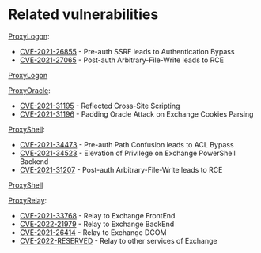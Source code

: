 # Related vulnerabilities

[ProxyLogon](https://blog.orange.tw/2021/08/proxylogon-a-new-attack-surface-on-ms-exchange-part-1.html):

- [CVE-2021-26855](https://msrc.microsoft.com/update-guide/vulnerability/CVE-2021-26855) - Pre-auth SSRF leads to Authentication Bypass
- [CVE-2021-27065](https://msrc.microsoft.com/update-guide/vulnerability/CVE-2021-27065) - Post-auth Arbitrary-File-Write leads to RCE

[ProxyLogon](Related%20vulnerabilities%20ca00d7a8ba8c4862a141b020d4d70328/ProxyLogon%20837db316ce814603b4fc883b0db0fd8a.md)

[ProxyOracle](https://blog.orange.tw/2021/08/proxyoracle-a-new-attack-surface-on-ms-exchange-part-2.html):

- [CVE-2021-31195](https://msrc.microsoft.com/update-guide/vulnerability/CVE-2021-31195) - Reflected Cross-Site Scripting
- [CVE-2021-31196](https://msrc.microsoft.com/update-guide/vulnerability/CVE-2021-31196) - Padding Oracle Attack on Exchange Cookies Parsing

[ProxyShell](https://blog.orange.tw/2021/08/proxyshell-a-new-attack-surface-on-ms-exchange-part-3.html):

- [CVE-2021-34473](https://msrc.microsoft.com/update-guide/vulnerability/CVE-2021-34473) - Pre-auth Path Confusion leads to ACL Bypass
- [CVE-2021-34523](https://msrc.microsoft.com/update-guide/vulnerability/CVE-2021-34523) - Elevation of Privilege on Exchange PowerShell Backend
- [CVE-2021-31207](https://msrc.microsoft.com/update-guide/vulnerability/CVE-2021-31207) - Post-auth Arbitrary-File-Write leads to RCE

[ProxyShell](Related%20vulnerabilities%20ca00d7a8ba8c4862a141b020d4d70328/ProxyShell%204cf19cebb30f4115b267536852c06657.md)

[ProxyRelay](https://blog.orange.tw/2022/10/proxyrelay-a-new-attack-surface-on-ms-exchange-part-4.html):

- [CVE-2021-33768](https://msrc.microsoft.com/update-guide/vulnerability/CVE-2021-33768) - Relay to Exchange FrontEnd
- [CVE-2022-21979](https://msrc.microsoft.com/update-guide/vulnerability/CVE-2022-21979) - Relay to Exchange BackEnd
- [CVE-2021-26414](https://msrc.microsoft.com/update-guide/vulnerability/CVE-2021-26414) - Relay to Exchange DCOM
- [CVE-2022-RESERVED](https://msrc.microsoft.com/update-guide/vulnerability/CVE-2022-RESERVED) - Relay to other services of Exchange